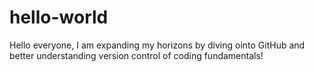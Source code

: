 # hello-world

Hello everyone, I am expanding my horizons by diving ointo GitHub and better understanding version control of coding fundamentals!
